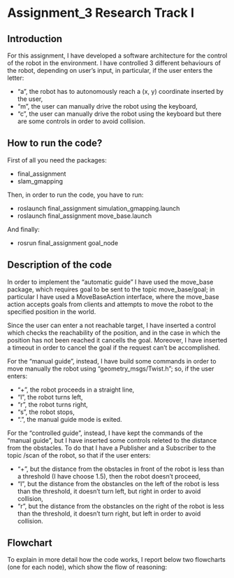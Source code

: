 # Assignment_3 Research Track I
## Introduction
For this assignment, I have developed a software architecture for the control of the robot in the environment. 
I have controlled 3 different behaviours of the robot, depending on user’s input, in particular, if the user enters the letter:
*	“a”, the robot has to autonomously reach a (x, y) coordinate inserted by the user,
*	“m”, the user can manually drive the robot using the keyboard,
*	“c”, the user can manually drive the robot using the keyboard but there are some controls in order to avoid collision. 

## How to run the code?
First of all you need the packages: 
*	final_assignment
*	slam_gmapping

Then, in order to run the code, you have to run:
*	roslaunch final_assignment simulation_gmapping.launch
*	roslaunch final_assignment move_base.launch

And finally:
*	rosrun final_assignment goal_node

## Description of the code
In order to implement the “automatic guide” I have used the move_base package, which requires goal to be sent to the topic move_base/goal; in particular I have used a MoveBaseAction interface, where the move_base action accepts goals from clients and attempts to move the robot to the specified position in the world. 

Since the user can enter a not reachable target, I have inserted a control which checks the reachability of the position, and in the case in which the position has not been reached it cancells the goal. Moreover, I have inserted a timeout in order to cancel the goal if the request can’t be accomplished. 

For the “manual guide”, instead, I have build some commands in order to move manually the robot using “geometry_msgs/Twist.h”; so, if the user enters:
*	“+”, the robot proceeds in a straight line,
*	“l”, the robot turns left,
*	“r”, the robot turns right,
*	“s”, the robot stops,
*	“.”, the manual guide mode is exited.

For the “controlled guide”, instead, I have kept the commands of the “manual guide”, but I have inserted some controls releted to the distance from the obstacles. To do that I have a Publisher and a Subscriber to the topic /scan of the robot, so that if the user enters:
*	“+”, but the distance from the obstacles in front of the robot is less than a threshold (I have choose 1.5), then the robot doesn’t proceed,
*	“l”, but the distance from the obstancles on the left of the robot is less than the threshold, it doesn’t turn left, but right in order to avoid collision,
*	“r”, but the distance from the obstancles on the right of the robot is less than the threshold, it doesn’t turn right, but left in order to avoid collision. 

## Flowchart
To explain in more detail how the code works, I report below two flowcharts (one for each node), which show the flow of reasoning:


